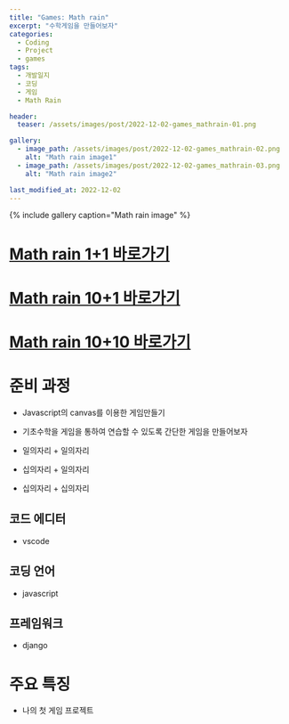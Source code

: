 ```yaml
---
title: "Games: Math rain"
excerpt: "수학게임을 만들어보자"
categories:
  - Coding
  - Project
  - games
tags:
  - 개발일지
  - 코딩
  - 게임
  - Math Rain

header:
  teaser: /assets/images/post/2022-12-02-games_mathrain-01.png

gallery:
  - image_path: /assets/images/post/2022-12-02-games_mathrain-02.png
    alt: "Math rain image1"
  - image_path: /assets/images/post/2022-12-02-games_mathrain-03.png
    alt: "Math rain image2"

last_modified_at: 2022-12-02
---
```



{% include gallery caption="Math rain image" %}

# [Math rain 1+1 바로가기](http://leeyj85.shop/games/mathrain/1+1)
# [Math rain 10+1 바로가기](http://leeyj85.shop/games/mathrain/10+1)
# [Math rain 10+10 바로가기](http://leeyj85.shop/games/mathrain/10+10)


# 준비 과정
- Javascript의 canvas를 이용한 게임만들기
- 기초수학을 게임을 통하여 연습할 수 있도록 간단한 게임을 만들어보자

- 일의자리 + 일의자리
- 십의자리 + 일의자리
- 십의자리 + 십의자리

## 코드 에디터
- vscode

## 코딩 언어
- javascript

## 프레임워크
- django



# 주요 특징
- 나의 첫 게임 프로젝트
